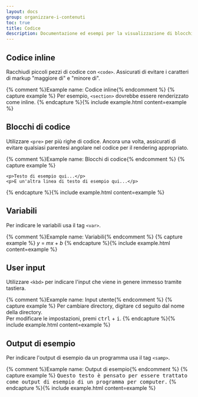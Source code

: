 ```yaml
---
layout: docs
group: organizzare-i-contenuti
toc: true
title: Codice
description: Documentazione ed esempi per la visualizzazione di blocchi di codice in linea e multilinea.
---
```


## Codice inline

Racchiudi piccoli pezzi di codice con `<code>`. Assicurati di evitare i caratteri di markup "maggiore di" e "minore di".

{% comment %}Example name: Codice inline{% endcomment %}
{% capture example %}
Per esempio, <code>&lt;section&gt;</code> dovrebbe essere renderizzato come inline.
{% endcapture %}{% include example.html content=example %}

## Blocchi di codice

Utilizzare `<pre>` per più righe di codice. Ancora una volta, assicurati di evitare qualsiasi parentesi angolare nel codice per il rendering appropriato.

{% comment %}Example name: Blocchi di codice{% endcomment %}
{% capture example %}
<pre><code>&lt;p&gt;Testo di esempio qui...&lt;/p&gt;
&lt;p&gt;E un'altra linea di testo di esempio qui...&lt;/p&gt;
</code></pre>
{% endcapture %}{% include example.html content=example %}

## Variabili

Per indicare le variabili usa il tag `<var>`.

{% comment %}Example name: Variabili{% endcomment %}
{% capture example %}
<var>y</var> = <var>m</var><var>x</var> + <var>b</var>
{% endcapture %}{% include example.html content=example %}

## User input

Utilizzare `<kbd>` per indicare l'input che viene in genere immesso tramite tastiera.

{% comment %}Example name: Input utente{% endcomment %}
{% capture example %}
Per cambiare directory, digitare <kbd>cd</kbd> seguito dal nome della directory.<br>
Per modificare le impostazioni, premi <kbd>ctrl</kbd> + <kbd>i</kbd>.
{% endcapture %}{% include example.html content=example %}

## Output di esempio

Per indicare l'output di esempio da un programma usa il tag `<samp>`.

{% comment %}Example name: Output di esempio{% endcomment %}
{% capture example %}
<samp>Questo testo è pensato per essere trattato come output di esempio di un programma per computer.</samp>
{% endcapture %}{% include example.html content=example %}
